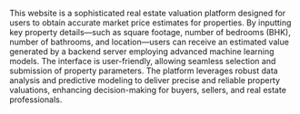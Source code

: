 This website is a sophisticated real estate valuation platform designed for users to obtain accurate market price estimates for properties. By inputting key property details—such as square footage, number of bedrooms (BHK), number of bathrooms, and location—users can receive an estimated value generated by a backend server employing advanced machine learning models. The interface is user-friendly, allowing seamless selection and submission of property parameters. The platform leverages robust data analysis and predictive modeling to deliver precise and reliable property valuations, enhancing decision-making for buyers, sellers, and real estate professionals.
